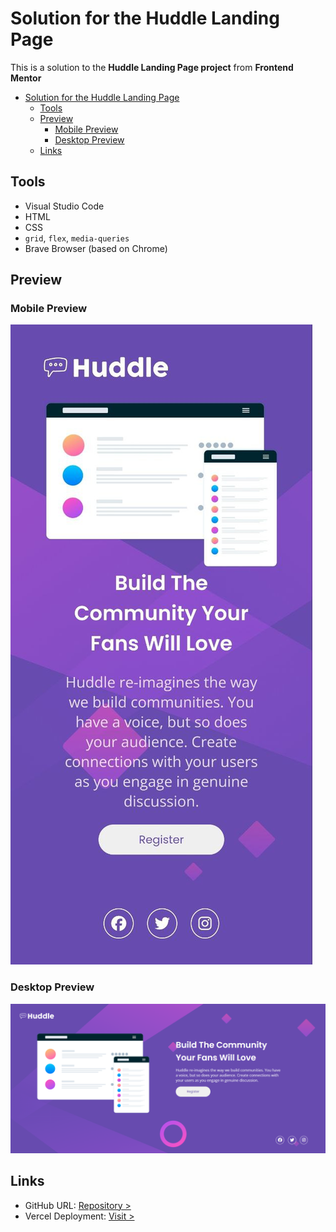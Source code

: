 # Solution for the Huddle Landing Page

This is a solution to the **Huddle Landing Page project** from **Frontend Mentor**

- [Solution for the Huddle Landing Page](#solution-for-the-huddle-landing-page)
  - [Tools](#tools)
  - [Preview](#preview)
    - [Mobile Preview](#mobile-preview)
    - [Desktop Preview](#desktop-preview)
  - [Links](#links)

## Tools

- Visual Studio Code
- HTML
- CSS
- `grid`, `flex`, `media-queries`
- Brave Browser (based on Chrome)

## Preview

### Mobile Preview

![Mobile Preview](mobile-preview.jpg)

### Desktop Preview

![Desktop Preview](desktop-preview.png)

## Links

- GitHub URL: [Repository >](https://github.com/Code-Beaker/huddle-landing-page-single-intro)
- Vercel Deployment: [Visit >](https://huddle-landing-page-single-intro-lac.vercel.app/)
